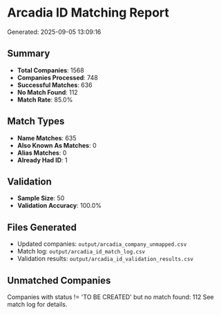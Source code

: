 # Arcadia ID Matching Report
Generated: 2025-09-05 13:09:16

## Summary
- **Total Companies**: 1568
- **Companies Processed**: 748
- **Successful Matches**: 636
- **No Match Found**: 112
- **Match Rate**: 85.0%

## Match Types
- **Name Matches**: 635
- **Also Known As Matches**: 0
- **Alias Matches**: 0
- **Already Had ID**: 1

## Validation
- **Sample Size**: 50
- **Validation Accuracy**: 100.0%

## Files Generated
- Updated companies: `output/arcadia_company_unmapped.csv`
- Match log: `output/arcadia_id_match_log.csv`
- Validation results: `output/arcadia_id_validation_results.csv`

## Unmatched Companies
Companies with status != 'TO BE CREATED' but no match found: 112
See match log for details.
